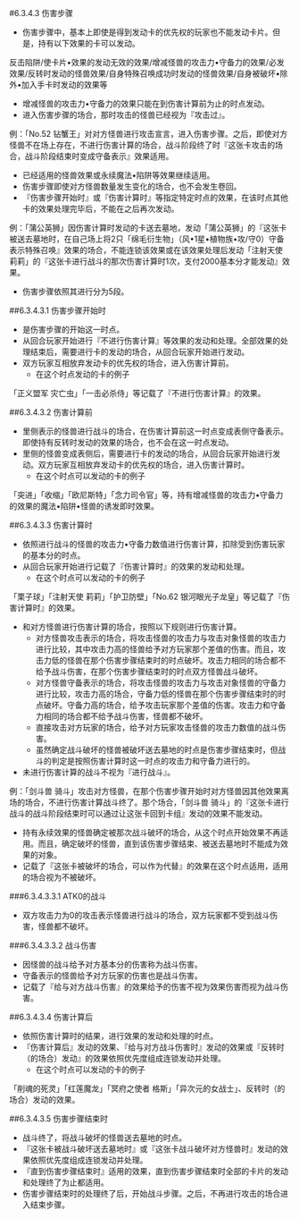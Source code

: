 #6.3.4.3        伤害步骤
* 伤害步骤中，基本上即使是得到发动卡的优先权的玩家也不能发动卡片。但是，持有以下效果的卡可以发动。

反击陷阱/使卡片•效果的发动无效的效果/增减怪兽的攻击力•守备力的效果/必发效果/反转时发动的怪兽效果/自身特殊召唤成功时发动的怪兽效果/自身被破坏•除外•加入手卡时发动的效果等
* 增减怪兽的攻击力•守备力的效果只能在到伤害计算前为止的时点发动。
* 进入伤害步骤的场合，那时攻击的怪兽已经视为『攻击过』。

例：「No.52 钻蟹王」对对方怪兽进行攻击宣言，进入伤害步骤。之后，即使对方怪兽不在场上存在，不进行伤害计算的场合，战斗阶段终了时『这张卡攻击的场合，战斗阶段结束时变成守备表示』效果适用。
* 已经适用的怪兽效果或永续魔法•陷阱等效果继续适用。
* 伤害步骤即使对方怪兽数量发生变化的场合，也不会发生卷回。
* 『伤害步骤开始时』或『伤害计算时』等指定特定时点的效果，在该时点其他卡的效果处理完毕后，不能在之后再次发动。

例：「蒲公英狮」因伤害计算时发动的卡送去墓地，发动「蒲公英狮」的『这张卡被送去墓地时，在自己场上将2只「绵毛衍生物」（风•1星•植物族•攻/守0）守备表示特殊召唤』效果的场合，不能连锁该效果或在该效果处理后发动「注射天使 莉莉」的『这张卡进行战斗的那次伤害计算时1次，支付2000基本分才能发动』效果。
* 伤害步骤依照其进行分为5段。

##6.3.4.3.1        伤害步骤开始时
* 是伤害步骤的开始这一时点。
* 从回合玩家开始进行『不进行伤害计算』等效果的发动和处理。全部效果的处理结束后，需要进行卡的发动的场合，从回合玩家开始进行发动。
* 双方玩家互相放弃发动卡的优先权的场合，进入伤害计算前。
    * 在这个时点发动的卡的例子

「正义盟军 灾亡虫」「一击必杀侍」等记载了『不进行伤害计算』的效果。

##6.3.4.3.2        伤害计算前
* 里侧表示的怪兽进行战斗的场合，在伤害计算前这一时点变成表侧守备表示。即使持有反转时发动的效果的场合，也不会在这一时点发动。
* 里侧的怪兽变成表侧后，需要进行卡的发动的场合，从回合玩家开始进行发动。双方玩家互相放弃发动卡的优先权的场合，进入伤害计算时。
    * 在这个时点可以发动的卡的例子

「突进」「收缩」「欧尼斯特」「念力司令官」等，持有增减怪兽的攻击力•守备力的效果的魔法•陷阱•怪兽的诱发即时效果。

##6.3.4.3.3        伤害计算时
* 依照进行战斗的怪兽的攻击力•守备力数值进行伤害计算，扣除受到伤害玩家的基本分的时点。
* 从回合玩家开始进行记载了『伤害计算时』的效果的发动和处理。
    * 在这个时点可以发动的卡的例子

「栗子球」「注射天使 莉莉」「护卫防壁」「No.62 银河眼光子龙皇」等记载了『伤害计算时』的效果。
* 和对方怪兽进行伤害计算的场合，按照以下规则进行伤害计算。
    * 对方怪兽攻击表示的场合，将攻击怪兽的攻击力与攻击对象怪兽的攻击力进行比较，其中攻击力高的怪兽给予对方玩家那个差值的伤害。而且，攻击力低的怪兽在那个伤害步骤结束时的时点破坏。攻击力相同的场合都不给予战斗伤害，在那个伤害步骤结束时的时点双方怪兽战斗破坏。
    * 对方怪兽守备表示的场合，将攻击怪兽的攻击力与攻击对象怪兽的守备力进行比较，攻击力高的场合，守备力低的怪兽在那个伤害步骤结束时的时点破坏。守备力高的场合，给予攻击玩家那个差值的伤害。攻击力和守备力相同的场合都不给予战斗伤害，怪兽都不破坏。
    * 直接攻击对方玩家的场合，给予对方玩家攻击怪兽的攻击力数值的战斗伤害。
    * 虽然确定战斗破坏的怪兽被破坏送去墓地的时点是伤害步骤结束时，但战斗的判定是按照伤害计算时这一时点的攻击力和守备力进行的。
* 未进行伤害计算的战斗不视为『进行战斗』。

例：「剑斗兽 骑斗」攻击对方怪兽，在那个伤害步骤开始时对方怪兽因其他效果离场的场合，不进行伤害计算战斗终了。那个场合，「剑斗兽 骑斗」的『这张卡进行战斗的战斗阶段结束时可以通过让这张卡回到卡组』发动的效果不能发动。
* 持有永续效果的怪兽确定被那次战斗破坏的场合，从这个时点开始效果不再适用。而且，确定破坏的怪兽，直到该伤害步骤结束、被送去墓地时不能成为效果的对象。
* 记载了『这张卡被破坏的场合，可以作为代替』的效果在这个时点适用，适用的场合视为不被破坏。

###6.3.4.3.3.1        ATK0的战斗
* 双方攻击力为0的攻击表示怪兽进行战斗的场合，双方玩家都不受到战斗伤害，怪兽都不破坏。

###6.3.4.3.3.2        战斗伤害
* 因怪兽的战斗给予对方基本分的伤害称为战斗伤害。
* 守备表示的怪兽给予对方玩家的伤害也是战斗伤害。
* 记载了『给与对方战斗伤害』的效果给予的伤害不视为效果伤害而视为战斗伤害。

##6.3.4.3.4        伤害计算后
* 依照伤害计算时的结果，进行效果的发动和处理的时点。
* 『伤害计算后』发动的效果、『给与对方战斗伤害时』发动的效果或『反转时（的场合）发动』的效果依照优先度组成连锁发动并处理。
    * 在这个时点可以发动的卡的例子

「削魂的死灵」「红莲魔龙」「冥府之使者 格斯」「异次元的女战士」、反转时（的场合）发动的效果。

##6.3.4.3.5        伤害步骤结束时
* 战斗终了，将战斗破坏的怪兽送去墓地的时点。
* 『这张卡被战斗破坏送去墓地时』或『这张卡战斗破坏对方怪兽时』发动的效果依照优先度组成连锁发动并处理。
* 『直到伤害步骤结束时』适用的效果，直到伤害步骤结束时全部的卡片的发动和处理终了为止都适用。
* 伤害步骤结束时的处理终了后，开始战斗步骤。之后，不再进行攻击的场合进入结束步骤。

